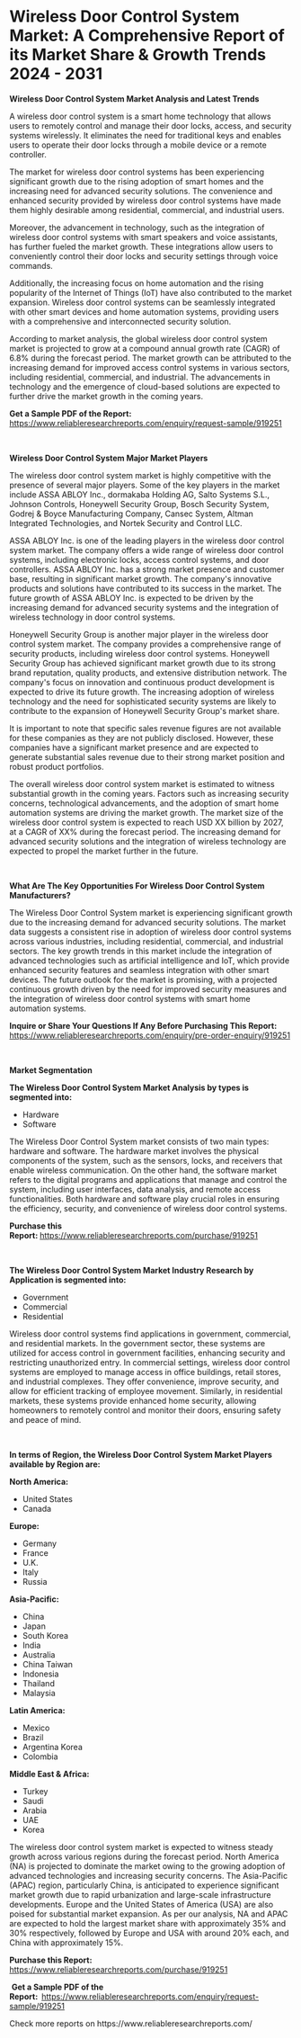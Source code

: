 <p><h1>Wireless Door Control System Market: A Comprehensive Report of its Market Share & Growth Trends 2024 - 2031</h1></p><p><strong>Wireless Door Control System Market Analysis and Latest Trends</strong></p>
<p><p>A wireless door control system is a smart home technology that allows users to remotely control and manage their door locks, access, and security systems wirelessly. It eliminates the need for traditional keys and enables users to operate their door locks through a mobile device or a remote controller.</p><p>The market for wireless door control systems has been experiencing significant growth due to the rising adoption of smart homes and the increasing need for advanced security solutions. The convenience and enhanced security provided by wireless door control systems have made them highly desirable among residential, commercial, and industrial users.</p><p>Moreover, the advancement in technology, such as the integration of wireless door control systems with smart speakers and voice assistants, has further fueled the market growth. These integrations allow users to conveniently control their door locks and security settings through voice commands.</p><p>Additionally, the increasing focus on home automation and the rising popularity of the Internet of Things (IoT) have also contributed to the market expansion. Wireless door control systems can be seamlessly integrated with other smart devices and home automation systems, providing users with a comprehensive and interconnected security solution.</p><p>According to market analysis, the global wireless door control system market is projected to grow at a compound annual growth rate (CAGR) of 6.8% during the forecast period. The market growth can be attributed to the increasing demand for improved access control systems in various sectors, including residential, commercial, and industrial. The advancements in technology and the emergence of cloud-based solutions are expected to further drive the market growth in the coming years.</p></p>
<p><strong>Get a Sample PDF of the Report:&nbsp;</strong> <a href="https://www.reliableresearchreports.com/enquiry/request-sample/919251">https://www.reliableresearchreports.com/enquiry/request-sample/919251</a></p>
<p>&nbsp;</p>
<p><strong>Wireless Door Control System Major Market Players</strong></p>
<p><p>The wireless door control system market is highly competitive with the presence of several major players. Some of the key players in the market include ASSA ABLOY Inc., dormakaba Holding AG, Salto Systems S.L., Johnson Controls, Honeywell Security Group, Bosch Security System, Godrej & Boyce Manufacturing Company, Cansec System, Altman Integrated Technologies, and Nortek Security and Control LLC.</p><p>ASSA ABLOY Inc. is one of the leading players in the wireless door control system market. The company offers a wide range of wireless door control systems, including electronic locks, access control systems, and door controllers. ASSA ABLOY Inc. has a strong market presence and customer base, resulting in significant market growth. The company's innovative products and solutions have contributed to its success in the market. The future growth of ASSA ABLOY Inc. is expected to be driven by the increasing demand for advanced security systems and the integration of wireless technology in door control systems. </p><p>Honeywell Security Group is another major player in the wireless door control system market. The company provides a comprehensive range of security products, including wireless door control systems. Honeywell Security Group has achieved significant market growth due to its strong brand reputation, quality products, and extensive distribution network. The company's focus on innovation and continuous product development is expected to drive its future growth. The increasing adoption of wireless technology and the need for sophisticated security systems are likely to contribute to the expansion of Honeywell Security Group's market share.</p><p>It is important to note that specific sales revenue figures are not available for these companies as they are not publicly disclosed. However, these companies have a significant market presence and are expected to generate substantial sales revenue due to their strong market position and robust product portfolios.</p><p>The overall wireless door control system market is estimated to witness substantial growth in the coming years. Factors such as increasing security concerns, technological advancements, and the adoption of smart home automation systems are driving the market growth. The market size of the wireless door control system is expected to reach USD XX billion by 2027, at a CAGR of XX% during the forecast period. The increasing demand for advanced security solutions and the integration of wireless technology are expected to propel the market further in the future.</p></p>
<p>&nbsp;</p>
<p><strong>What Are The Key Opportunities For Wireless Door Control System Manufacturers?</strong></p>
<p><p>The Wireless Door Control System market is experiencing significant growth due to the increasing demand for advanced security solutions. The market data suggests a consistent rise in adoption of wireless door control systems across various industries, including residential, commercial, and industrial sectors. The key growth trends in this market include the integration of advanced technologies such as artificial intelligence and IoT, which provide enhanced security features and seamless integration with other smart devices. The future outlook for the market is promising, with a projected continuous growth driven by the need for improved security measures and the integration of wireless door control systems with smart home automation systems.</p></p>
<p><strong>Inquire or Share Your Questions If Any Before Purchasing This Report:</strong> <a href="https://www.reliableresearchreports.com/enquiry/pre-order-enquiry/919251">https://www.reliableresearchreports.com/enquiry/pre-order-enquiry/919251</a></p>
<p>&nbsp;</p>
<p><strong>Market Segmentation</strong></p>
<p><strong>The Wireless Door Control System Market Analysis by types is segmented into:</strong></p>
<p><ul><li>Hardware</li><li>Software</li></ul></p>
<p><p>The Wireless Door Control System market consists of two main types: hardware and software. The hardware market involves the physical components of the system, such as the sensors, locks, and receivers that enable wireless communication. On the other hand, the software market refers to the digital programs and applications that manage and control the system, including user interfaces, data analysis, and remote access functionalities. Both hardware and software play crucial roles in ensuring the efficiency, security, and convenience of wireless door control systems.</p></p>
<p><strong>Purchase this Report:&nbsp;</strong><a href="https://www.reliableresearchreports.com/purchase/919251">https://www.reliableresearchreports.com/purchase/919251</a></p>
<p>&nbsp;</p>
<p><strong>The Wireless Door Control System Market Industry Research by Application is segmented into:</strong></p>
<p><ul><li>Government</li><li>Commercial</li><li>Residential</li></ul></p>
<p><p>Wireless door control systems find applications in government, commercial, and residential markets. In the government sector, these systems are utilized for access control in government facilities, enhancing security and restricting unauthorized entry. In commercial settings, wireless door control systems are employed to manage access in office buildings, retail stores, and industrial complexes. They offer convenience, improve security, and allow for efficient tracking of employee movement. Similarly, in residential markets, these systems provide enhanced home security, allowing homeowners to remotely control and monitor their doors, ensuring safety and peace of mind.</p></p>
<p>&nbsp;</p>
<p><strong>In terms of Region, the Wireless Door Control System Market Players available by Region are:</strong></p>
<p>
    <p> <strong> North America: </strong>
        <ul>
            <li>United States</li>
            <li>Canada</li>
        </ul>
        </p> 
    <p> <strong> Europe: </strong>
        <ul>
            <li>Germany</li>
            <li>France</li>
            <li>U.K.</li>
            <li>Italy</li>
            <li>Russia</li>
        </ul>
        </p> 
    <p> <strong> Asia-Pacific: </strong>
        <ul>
            <li>China</li>
            <li>Japan</li>
            <li>South Korea</li>
            <li>India</li>
            <li>Australia</li>
            <li>China Taiwan</li>
            <li>Indonesia</li>
            <li>Thailand</li>
            <li>Malaysia</li>
        </ul>
        </p> 
    <p> <strong> Latin America: </strong>
        <ul>
            <li>Mexico</li>
            <li>Brazil</li>
            <li>Argentina Korea</li>
            <li>Colombia</li>
        </ul>
        </p> 
    <p> <strong> Middle East & Africa: </strong>
        <ul>
            <li>Turkey</li>
            <li>Saudi</li>
            <li>Arabia</li>
            <li>UAE</li>
            <li>Korea</li>
        </ul>
    </p>
    </p>
<p><p>The wireless door control system market is expected to witness steady growth across various regions during the forecast period. North America (NA) is projected to dominate the market owing to the growing adoption of advanced technologies and increasing security concerns. The Asia-Pacific (APAC) region, particularly China, is anticipated to experience significant market growth due to rapid urbanization and large-scale infrastructure developments. Europe and the United States of America (USA) are also poised for substantial market expansion. As per our analysis, NA and APAC are expected to hold the largest market share with approximately 35% and 30% respectively, followed by Europe and USA with around 20% each, and China with approximately 15%.</p></p>
<p><strong>Purchase this Report: </strong><a href="https://www.reliableresearchreports.com/purchase/919251">https://www.reliableresearchreports.com/purchase/919251</a></p>
<p>&nbsp;<strong>Get a Sample PDF of the Report:&nbsp;&nbsp;</strong><a href="https://www.reliableresearchreports.com/enquiry/request-sample/919251">https://www.reliableresearchreports.com/enquiry/request-sample/919251</a></p>
<p><strong></strong></p>
<p>Check more reports on https://www.reliableresearchreports.com/</p>
